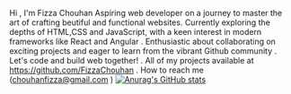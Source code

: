 Hi , I'm Fizza Chouhan 
 Aspiring web developer on a journey to master the art of crafting beutiful and functional websites. Currently exploring the depths of HTML,CSS and JavaScript, with a keen interest in modern frameworks like React and Angular . Enthusiastic about collaborating on exciting projects and eager to learn from the vibrant Github community . Let's code and build web together!
. All of my projects available at https://github.com/FizzaChouhan
. How to reach me (chouhanfizza@gmail.com )
[![Anurag's GitHub stats](https://github-readme-stats.vercel.app/api?username=FizzaChouhan)](https://github.com/FizzaChouhan/github-readme-stats)
